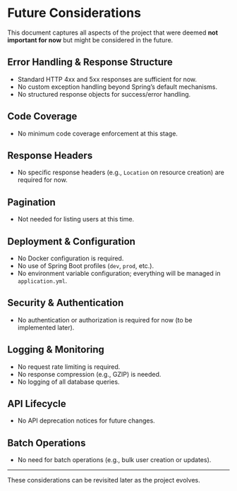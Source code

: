 # Future Considerations

This document captures all aspects of the project that were deemed **not important for now** but might be considered in the future.

## Error Handling & Response Structure
- Standard HTTP 4xx and 5xx responses are sufficient for now.
- No custom exception handling beyond Spring’s default mechanisms.
- No structured response objects for success/error handling.

## Code Coverage
- No minimum code coverage enforcement at this stage.

## Response Headers
- No specific response headers (e.g., `Location` on resource creation) are required for now.

## Pagination
- Not needed for listing users at this time.

## Deployment & Configuration
- No Docker configuration is required.
- No use of Spring Boot profiles (`dev`, `prod`, etc.).
- No environment variable configuration; everything will be managed in `application.yml`.

## Security & Authentication
- No authentication or authorization is required for now (to be implemented later).

## Logging & Monitoring
- No request rate limiting is required.
- No response compression (e.g., GZIP) is needed.
- No logging of all database queries.

## API Lifecycle
- No API deprecation notices for future changes.

## Batch Operations
- No need for batch operations (e.g., bulk user creation or updates).

---
These considerations can be revisited later as the project evolves.

